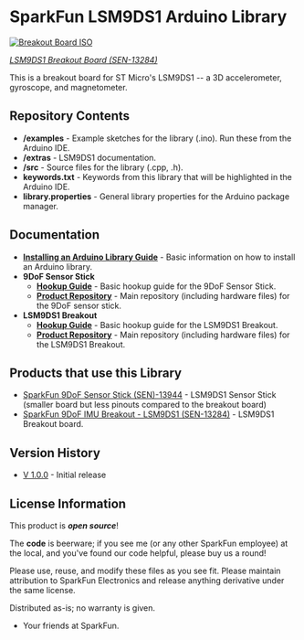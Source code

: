 SparkFun LSM9DS1 Arduino Library
======================

[![Breakout Board ISO](https://cdn.sparkfun.com//assets/parts/1/0/5/3/3/13284-02.jpg)](https://www.sparkfun.com/products/13284)

_[LSM9DS1 Breakout Board (SEN-13284)](https://www.sparkfun.com/products/13284)_

This is a breakout board for ST Micro's LSM9DS1 -- a 3D accelerometer, gyroscope, and magnetometer.

Repository Contents
-------------------
* **/examples** - Example sketches for the library (.ino). Run these from the Arduino IDE.
* **/extras** - LSM9DS1 documentation.
* **/src** - Source files for the library (.cpp, .h).
* **keywords.txt** - Keywords from this library that will be highlighted in the Arduino IDE.
* **library.properties** - General library properties for the Arduino package manager.

Documentation
--------------

* **[Installing an Arduino Library Guide](https://learn.sparkfun.com/tutorials/installing-an-arduino-library)** - Basic information on how to install an Arduino library.
* **9DoF Sensor Stick**
  * **[Hookup Guide](https://learn.sparkfun.com/tutorials/9dof-sensor-stick-hookup-guide)** - Basic hookup guide for the 9DoF Sensor Stick.
  * **[Product Repository](https://github.com/sparkfun/9DOF_Sensor_Stick)** - Main repository (including hardware files) for the 9DoF sensor stick.
* **LSM9DS1 Breakout** 
  * **[Hookup Guide](https://learn.sparkfun.com/tutorials/lsm9ds1-breakout-hookup-guide)** - Basic hookup guide for the LSM9DS1 Breakout.
  * **[Product Repository](https://github.com/sparkfun/LSM9DS1_Breakout)** - Main repository (including hardware files) for the LSM9DS1 Breakout.


Products that use this Library
---------------------------------
* [SparkFun 9DoF Sensor Stick (SEN)-13944](https://www.sparkfun.com/products/13944) - LSM9DS1 Sensor Stick (smaller board but less pinouts compared to the breakout board) 
* [SparkFun 9DoF IMU Breakout - LSM9DS1 (SEN-13284)](https://www.sparkfun.com/products/13284) - LSM9DS1 Breakout board.

Version History
---------------

* [V 1.0.0](https://github.com/sparkfun/SparkFun_LSM9DS1_Arduino_Library/releases/tag/V_1.0.0) - Initial release

License Information
-------------------

This product is _**open source**_!

The **code** is beerware; if you see me (or any other SparkFun employee) at the local, and you've found our code helpful, please buy us a round!

Please use, reuse, and modify these files as you see fit. Please maintain attribution to SparkFun Electronics and release anything derivative under the same license.

Distributed as-is; no warranty is given.

- Your friends at SparkFun.
